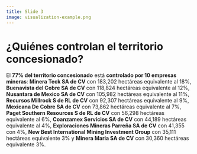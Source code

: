 ```yaml
---
title: Slide 3
image: visualization-example.png
---
```


# ¿Quiénes controlan el territorio concesionado?

El **77% del territorio concesionado** está **controlado por 10 empresas mineras**: **Minera Teck SA de CV** con 183,202 hectáreas equivalente al 18%, **Buenavista del Cobre SA de CV** con 118,824 hectáreas equivalente al 12%, **Nusantara de Mexico SA de CV** con 105,982 hectáreas equivalente al 11%, **Recursos Millrock S de RL de CV**	con 92,307 hectáreas equivalente al 9%, **Mexicana De Cobre SA de CV** con 73,862 hectáreas equivalente al 7%, **Paget Southern Resources S de RL de CV** con 56,298 hectáreas equivalente al 6%, **Coanzamex Servicios SA de CV** con 44,189 hectáreas equivalente al 4%, **Exploraciones Mineras Parreña SA de CV** con 41,355 con 4%, **New Best International Mining Investment Group** con 35,111 hectáreas equivalente 3% y **Minera Maria SA de CV** con 30,360 hectáreas equivalente 3%.
